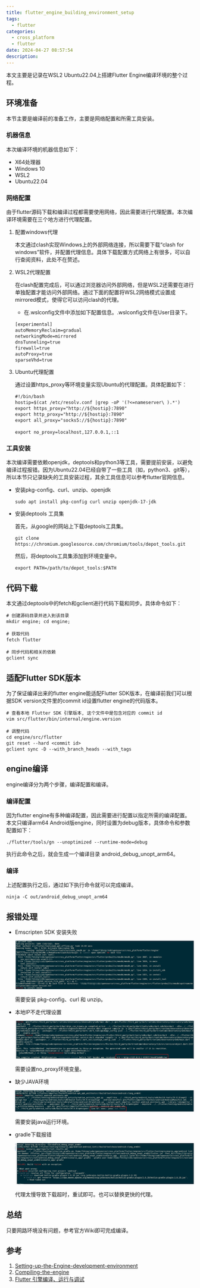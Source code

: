 ```yaml
---
title: flutter_engine_building_environment_setup
tags:
  - flutter
categories:
  - cross_platform
  - flutter
date: 2024-04-27 08:57:54
description:
---
```


本文主要是记录在WSL2 Ubuntu22.04上搭建Flutter Engine编译环境的整个过程。

 <!-- more -->

## 环境准备

本节主要是编译前的准备工作，主要是网络配置和所需工具安装。

### 机器信息

本次编译环境的机器信息如下：

- X64处理器
- Windows 10
- WSL2 
- Ubuntu22.04

### 网络配置

由于flutter源码下载和编译过程都需要使用网络，因此需要进行代理配置。本次编译环境需要在三个地方进行代理配置。

1. 配置windows代理

   本文通过clash实现Windows上的外部网络连接，所以需要下载“clash for windows”软件，并配置代理信息。具体下载配置方式网络上有很多，可以自行查阅资料，此处不在赘述。

2. WSL2代理配置

   在clash配置完成后，可以通过浏览器访问外部网络，但是WSL2还需要在进行单独配置才能访问外部网络。通过下面的配置将WSL2网络模式设置成mirrored模式，使得它可以访问clash的代理。

   - 在.wslconfig文件中添加如下配置信息。.wslconfig文件在User目录下。

   ```shell
   [experimental]
   autoMemoryReclaim=gradual
   networkingMode=mirrored
   dnsTunneling=true
   firewall=true
   autoProxy=true
   sparseVhd=true
   ```

3. Ubuntu代理配置

   通过设置https_proxy等环境变量实现Ubuntu的代理配置。具体配置如下：

   ```shell
   #!/bin/bash
   hostip=$(cat /etc/resolv.conf |grep -oP '(?<=nameserver\ ).*')
   export https_proxy="http://${hostip}:7890"
   export http_proxy="http://${hostip}:7890"
   export all_proxy="socks5://${hostip}:7890"
   
   export no_proxy=localhost,127.0.0.1,::1
   ```

### 工具安装

本次编译需要依赖openjdk，deptools和python3等工具，需要提前安装，以避免编译过程报错。因为Ubuntu22.04已经自带了一些工具（如，python3、git等），所以本节只记录缺失的工具安装过程，其余工具信息可以参考flutter官网信息。

- 安装pkg-config、curl、unzip、openjdk

  ```shell
  sudo apt install pkg-config curl unzip openjdk-17-jdk
  ```

- 安装deptools 工具集

  首先，从google的网站上下载deptools工具集。

  ```shell
  git clone https://chromium.googlesource.com/chromium/tools/depot_tools.git
  ```

  然后，将deptools工具集添加到环境变量中。

  ```shell
  export PATH=/path/to/depot_tools:$PATH
  ```

## 代码下载

本文通过deptools中的fetch和gclient进行代码下载和同步。具体命令如下：

```shell
# 创建源码目录并进入到该目录
mkdir engine; cd engine;

# 获取代码
fetch flutter

# 同步代码和相关的依赖
gclient sync
```

## 适配Flutter SDK版本

为了保证编译出来的flutter engine能适配Flutter SDK版本，在编译前我们可以根据SDK version文件里的commit id设置flutter engine的代码版本。

```shell
# 查看本地 Flutter SDK 引擎版本, 这个文件中是包含对应的 commit id 
vim src/flutter/bin/internal/engine.version

# 调整代码
cd engine/src/flutter
git reset --hard <commit id>
gclient sync -D --with_branch_heads --with_tags
```

## engine编译

engine编译分为两个步骤，编译配置和编译。

### 编译配置

因为flutter engine有多种编译配置，因此需要进行配置以指定所需的编译配置。本文只编译arm64 Android版engine，同时设置为debug版本，具体命令和参数配置如下：

```shell
./flutter/tools/gn --unoptimized --runtime-mode=debug
```

执行此命令之后，就会生成一个编译目录 android_debug_unopt_arm64。

### 编译

上述配置执行之后，通过如下执行命令就可以完成编译。

```
ninja -C out/android_debug_unopt_arm64
```

## 报错处理

- Emscripten SDK 安装失败

  ![image-20240427004519712](./flutter概述/image-20240427004519712.png)

  需要安装 pkg-config、curl 和 unzip。

- 本地IP不走代理设置

  ![image-20240427062920628](./flutter-engine-building-environment-setup/image-20240427062920628.png)

  需要设置no_proxy环境变量。

- 缺少JAVA环境

  ![image-20240427065908172](./flutter-engine-building-environment-setup/image-20240427065908172.png)

  需要安装java运行环境。

- gradle下载报错

  ![image-20240427104825273](./flutter-engine-building-environment-setup/image-20240427104825273.png)

  代理太慢导致下载超时，重试即可。也可以替换更快的代理。
## 总结

只要网路环境没有问题，参考官方Wiki即可完成编译。

## 参考

1. [Setting-up-the-Engine-development-environment](https://github.com/flutter/flutter/wiki/Setting-up-the-Engine-development-environment)
2. [Compiling-the-engine](https://github.com/flutter/flutter/wiki/Compiling-the-engine)
3. [Flutter 引擎编译、运行与调试](https://www.sunmoonblog.com/2020/06/10/compile-flutter-engine/)





